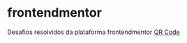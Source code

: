 # frontendmentor
 Desafios resolvidos da plataforma frontendmentor
<a href="https://github.com/menezessanapaula/frontendmentor/tree/main/qrcode-resolucao"> QR Code
